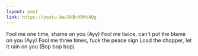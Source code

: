 ```yaml
---
layout: post
link: https://youtu.be/8HBcV0MtAQg
---
```

Fool me one time, shame on you (Ayy)
Fool me twice, can't put the blame on you (Ayy)
Fool me three times, fuck the peace sign
Load the chopper, let it rain on you (Bop bop bop)
